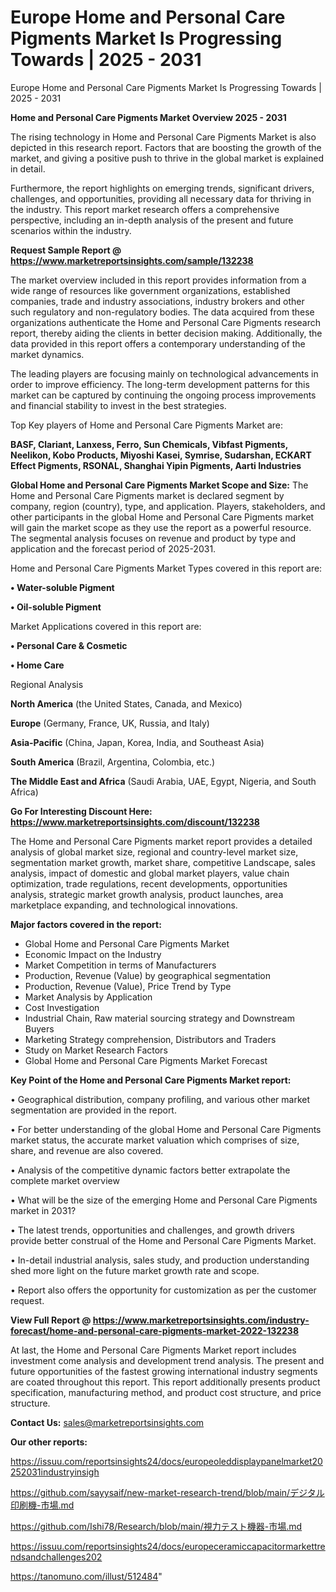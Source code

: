# Europe Home and Personal Care Pigments Market Is Progressing Towards | 2025 - 2031
Europe Home and Personal Care Pigments Market Is Progressing Towards | 2025 - 2031

<Strong> Home and Personal Care Pigments Market Overview 2025 - 2031</strong>

The rising technology in Home and Personal Care Pigments Market is also depicted in this research report. Factors that are boosting the growth of the market, and giving a positive push to thrive in the global market is explained in detail.

Furthermore, the report highlights on emerging trends, significant drivers, challenges, and opportunities, providing all necessary data for thriving in the industry. This report market research offers a comprehensive perspective, including an in-depth analysis of the present and future scenarios within the industry.

<strong>Request Sample Report @ <a href=https://www.marketreportsinsights.com/sample/132238>https://www.marketreportsinsights.com/sample/132238</a></strong>

The market overview included in this report provides information from a wide range of resources like government organizations, established companies, trade and industry associations, industry brokers and other such regulatory and non-regulatory bodies. The data acquired from these organizations authenticate the Home and Personal Care Pigments research report, thereby aiding the clients in better decision making. Additionally, the data provided in this report offers a contemporary understanding of the market dynamics.

The leading players are focusing mainly on technological advancements in order to improve efficiency. The long-term development patterns for this market can be captured by continuing the ongoing process improvements and financial stability to invest in the best strategies.

Top Key players of Home and Personal Care Pigments Market are:

<strong>BASF, Clariant, Lanxess, Ferro, Sun Chemicals, Vibfast Pigments, Neelikon, Kobo Products, Miyoshi Kasei, Symrise, Sudarshan, ECKART Effect Pigments, RSONAL, Shanghai Yipin Pigments, Aarti Industries</strong>

<strong><b>Global Home and Personal Care Pigments Market Scope and Size:</b></strong>
The Home and Personal Care Pigments market is declared segment by company, region (country), type, and application. Players, stakeholders, and other participants in the global Home and Personal Care Pigments market will gain the market scope as they use the report as a powerful resource. The segmental analysis focuses on revenue and product by type and application and the forecast period of 2025-2031.

Home and Personal Care Pigments Market Types covered in this report are:

<strong>• Water-soluble Pigment

• Oil-soluble Pigment</strong>

Market Applications covered in this report are:

<strong>• Personal Care & Cosmetic

• Home Care</strong> 

Regional Analysis

<strong>North America</strong> (the United States, Canada, and Mexico)

<strong>Europe</strong> (Germany, France, UK, Russia, and Italy)

<strong>Asia-Pacific</strong> (China, Japan, Korea, India, and Southeast Asia)

<strong>South America</strong> (Brazil, Argentina, Colombia, etc.)

<strong>The Middle East and Africa</strong> (Saudi Arabia, UAE, Egypt, Nigeria, and South Africa)

<strong>Go For Interesting Discount Here: <a href=https://www.marketreportsinsights.com/discount/132238>https://www.marketreportsinsights.com/discount/132238</a></strong>

The Home and Personal Care Pigments market report provides a detailed analysis of global market size, regional and country-level market size, segmentation market growth, market share, competitive Landscape, sales analysis, impact of domestic and global market players, value chain optimization, trade regulations, recent developments, opportunities analysis, strategic market growth analysis, product launches, area marketplace expanding, and technological innovations.

<strong><b>Major factors covered in the report:</b></strong>
<ul>
  <li>Global Home and Personal Care Pigments Market </li>
  <li>Economic Impact on the Industry</li>
  <li>Market Competition in terms of Manufacturers</li>
  <li>Production, Revenue (Value) by geographical segmentation</li>
  <li>Production, Revenue (Value), Price Trend by Type</li>
  <li>Market Analysis by Application</li>
  <li>Cost Investigation</li>
  <li>Industrial Chain, Raw material sourcing strategy and Downstream Buyers</li>
  <li>Marketing Strategy comprehension, Distributors and Traders</li>
  <li>Study on Market Research Factors</li>
  <li>Global Home and Personal Care Pigments Market Forecast</li>
</ul>

<strong><b>Key Point of the Home and Personal Care Pigments Market report:</b></strong>

• Geographical distribution, company profiling, and various other market segmentation are provided in the report.

• For better understanding of the global Home and Personal Care Pigments market status, the accurate market valuation which comprises of size, share, and revenue are also covered.

• Analysis of the competitive dynamic factors better extrapolate the complete market overview

• What will be the size of the emerging Home and Personal Care Pigments market in 2031?

• The latest trends, opportunities and challenges, and growth drivers provide better construal of the Home and Personal Care Pigments Market.

• In-detail industrial analysis, sales study, and production understanding shed more light on the future market growth rate and scope.

• Report also offers the opportunity for customization as per the customer request.

<strong><b>View Full Report @ <a href=https://www.marketreportsinsights.com/industry-forecast/home-and-personal-care-pigments-market-2022-132238>https://www.marketreportsinsights.com/industry-forecast/home-and-personal-care-pigments-market-2022-132238</a></b></strong>


At last, the Home and Personal Care Pigments Market report includes investment come analysis and development trend analysis. The present and future opportunities of the fastest growing international industry segments are coated throughout this report. This report additionally presents product specification, manufacturing method, and product cost structure, and price structure.

<strong>Contact Us:</strong>
sales@marketreportsinsights.com

<strong>Our other reports:</strong>

<a href=https://issuu.com/reportsinsights24/docs/europeoleddisplaypanelmarket20252031industryinsigh>https://issuu.com/reportsinsights24/docs/europeoleddisplaypanelmarket20252031industryinsigh</a>

<a href=https://github.com/sayysaif/new-market-research-trend/blob/main/デジタル印刷機-市場.md>https://github.com/sayysaif/new-market-research-trend/blob/main/デジタル印刷機-市場.md</a>

<a href=https://github.com/Ishi78/Research/blob/main/視力テスト機器-市場.md>https://github.com/Ishi78/Research/blob/main/視力テスト機器-市場.md</a>

<a href=https://issuu.com/reportsinsights24/docs/europeceramiccapacitormarkettrendsandchallenges202>https://issuu.com/reportsinsights24/docs/europeceramiccapacitormarkettrendsandchallenges202</a>

<a href=https://tanomuno.com/illust/512484>https://tanomuno.com/illust/512484</a>"
